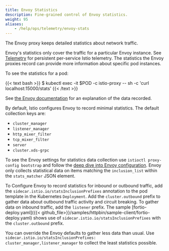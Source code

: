 ```yaml
---
title: Envoy Statistics
description: Fine-grained control of Envoy statistics.
weight: 95
aliases:
    - /help/ops/telemetry/envoy-stats
---
```


The Envoy proxy keeps detailed statistics about network traffic.

Envoy's statistics only cover the traffic for a particular Envoy instance.  See
[Telemetry](/docs/tasks/telemetry/) for persistent per-service Istio telemetry.  The
statistics the Envoy proxies record can provide more information about specific pod instances.

To see the statistics for a pod:

{{< text bash >}}
$ kubectl exec -it $POD  -c istio-proxy  -- sh -c 'curl localhost:15000/stats'
{{< /text >}}

See [the Envoy documentation](https://www.envoyproxy.io/docs/envoy/latest/configuration/cluster_manager/cluster_stats)
for an explanation of the data recorded.

By default, Istio configures Envoy to record minimal statistics.  The default collection
keys are:

- `cluster_manager`
- `listener_manager`
- `http_mixer_filter`
- `tcp_mixer_filter`
- `server`
- `cluster.xds-grpc`

To see the Envoy settings for statistics data collection use
`istioctl proxy-config bootstrap` and follow the
[deep dive into Envoy configuration](/docs/ops/troubleshooting/proxy-cmd/#deep-dive-into-envoy-configuration).
Envoy only collects statistical data on items matching the `inclusion_list` within
the `stats_matcher` JSON element.

To Configure Envoy to record statistics for inbound or outbound traffic, add the
`sidecar.istio.io/statsInclusionPrefixes` annotation to the pod template in the Kubernetes `Deployment`.
Add the `cluster.outbound` prefix to gather data about outbound traffic activity and circuit breaking.
To gather data on inbound traffic, add the `listener` prefix.  The sample
[fortio-deploy.yaml]({{< github_file>}}/samples/httpbin/sample-client/fortio-deploy.yaml)
shows use of `sidecar.istio.io/statsInclusionPrefixes` with the `cluster.outbound` prefix.

You can override the Envoy defaults to gather less data than usual.  Use
`sidecar.istio.io/statsInclusionPrefixes: cluster_manager,listener_manager`
to collect the least statistics possible.
